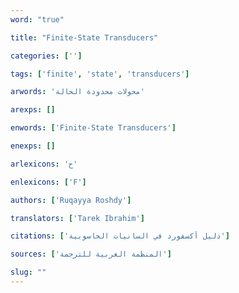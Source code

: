 ```yaml
---
word: "true"

title: "Finite-State Transducers"

categories: ['']

tags: ['finite', 'state', 'transducers']

arwords: 'محولات محدودة الحالة'

arexps: []

enwords: ['Finite-State Transducers']

enexps: []

arlexicons: 'ح'

enlexicons: ['F']

authors: ['Ruqayya Roshdy']

translators: ['Tarek Ibrahim']

citations: ['دليل أكسفورد في السانيات الحاسوبية']

sources: ['المنظمة العربية للترجمة']

slug: ""
---
```

